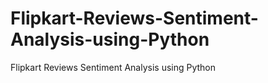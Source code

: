 # Flipkart-Reviews-Sentiment-Analysis-using-Python
Flipkart Reviews Sentiment Analysis using Python
